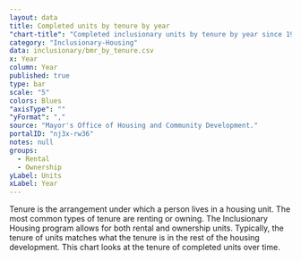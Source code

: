 ```yaml
---
layout: data
title: Completed units by tenure by year
"chart-title": "Completed inclusionary units by tenure by year since 1992"
category: "Inclusionary-Housing"
data: inclusionary/bmr_by_tenure.csv
x: Year
column: Year
published: true
type: bar
scale: "5"
colors: Blues
"axisType": ""
"yFormat": ","
source: "Mayor's Office of Housing and Community Development."
portalID: "nj3x-rw36"
notes: null
groups:
  - Rental
  - Ownership
yLabel: Units
xLabel: Year
---
```


Tenure is the arrangement under which a person lives in a housing unit.  The most common types of tenure are renting or owning. The Inclusionary Housing program allows for both rental and ownership units. Typically, the tenure of units matches what the tenure is in the rest of the housing development. This chart looks at the tenure of completed units over time.